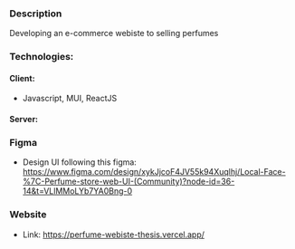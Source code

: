 ### Description

Developing an e-commerce webiste to selling perfumes

### Technologies:

#### Client:

-   Javascript, MUI, ReactJS

#### Server:

### Figma

-   Design UI following this figma: https://www.figma.com/design/xykJjcoF4JV55k94Xuqlhj/Local-Face-%7C-Perfume-store-web-UI-(Community)?node-id=36-14&t=VLlMMoLYb7YA0Bng-0

### Website

-   Link: https://perfume-webiste-thesis.vercel.app/
